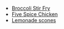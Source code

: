 - [Broccoli Stir Fry](broccoli-stir-fry)
- [Five Spice Chicken](five-spice-chicken)
- [Lemonade scones](lemonade-scones)

